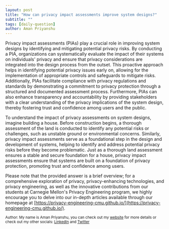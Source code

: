 ```yaml
---
layout: post
title: "How can privacy impact assessments improve system designs?"
subtitle: ""
tags: [daily-question]
author: Aman Priyanshu
---
```


Privacy impact assessments (PIAs) play a crucial role in improving system designs by identifying and mitigating potential privacy risks. By conducting a PIA, organizations can systematically evaluate the impact of their systems on individuals' privacy and ensure that privacy considerations are integrated into the design process from the outset. This proactive approach helps in identifying potential privacy issues early on, allowing for the implementation of appropriate controls and safeguards to mitigate risks. Additionally, PIAs facilitate compliance with privacy regulations and standards by demonstrating a commitment to privacy protection through a structured and documented assessment process. Furthermore, PIAs can also enhance transparency and accountability by providing stakeholders with a clear understanding of the privacy implications of the system design, thereby fostering trust and confidence among users and the public.

To understand the impact of privacy assessments on system designs, imagine building a house. Before construction begins, a thorough assessment of the land is conducted to identify any potential risks or challenges, such as unstable ground or environmental concerns. Similarly, privacy impact assessments serve as a foundational step in the design and development of systems, helping to identify and address potential privacy risks before they become problematic. Just as a thorough land assessment ensures a stable and secure foundation for a house, privacy impact assessments ensure that systems are built on a foundation of privacy protection, promoting trust and confidence among users.

Please note that the provided answer is a brief overview; for a comprehensive exploration of privacy, privacy-enhancing technologies, and privacy engineering, as well as the innovative contributions from our students at Carnegie Mellon's Privacy Engineering program, we highly encourage you to delve into our in-depth articles available through our homepage at [https://privacy-engineering-cmu.github.io/](https://privacy-engineering-cmu.github.io/).

<small>Author: My name is Aman Priyanshu, you can check out my [website](https://amanpriyanshu.github.io/) for more details or check out my other socials: [LinkedIn](https://www.linkedin.com/in/aman-priyanshu/) and [Twitter](https://twitter.com/AmanPriyanshu6)</small>
